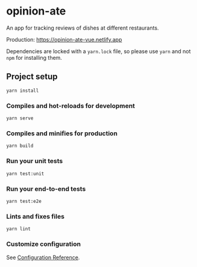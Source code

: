 # opinion-ate

An app for tracking reviews of dishes at different restaurants.

Production: <https://opinion-ate-vue.netlify.app>

Dependencies are locked with a `yarn.lock` file, so please use `yarn` and not `npm` for installing them.

## Project setup
```
yarn install
```

### Compiles and hot-reloads for development
```
yarn serve
```

### Compiles and minifies for production
```
yarn build
```

### Run your unit tests
```
yarn test:unit
```

### Run your end-to-end tests
```
yarn test:e2e
```

### Lints and fixes files
```
yarn lint
```

### Customize configuration
See [Configuration Reference](https://cli.vuejs.org/config/).
